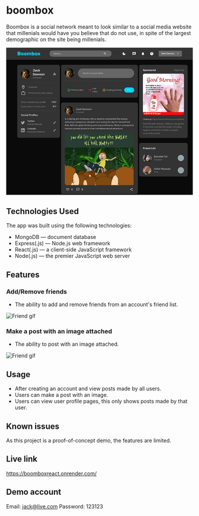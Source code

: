 # boombox

Boombox is a social network meant to look similar to a social media website that millenials would have you believe that do not use, in spite of the largest demographic on the site being millenials.

![home page](./server/public/assets/homepage.jpg?raw=true)

## Technologies Used

The app was built using the following technologies:

- MongoDB — document database
- Express(.js) — Node.js web framework
- React(.js) — a client-side JavaScript framework
- Node(.js) — the premier JavaScript web server

## Features

### Add/Remove friends
  - The ability to add and remove friends from an account's friend list.

![Friend gif](./server/public/assets/friend.gif)

### Make a post with an image attached
  - The ability to post with an image attached.

![Friend gif](./server/public/assets/post.gif)

## Usage

- After creating an account and view posts made by all users.
- Users can make a post with an image.
- Users can view user profile pages, this only shows posts made by that user.

## Known issues

As this project is a proof-of-concept demo, the features are limited.

## Live link

https://boomboxreact.onrender.com/

## Demo account

Email: jack@live.com
Password: 123123
